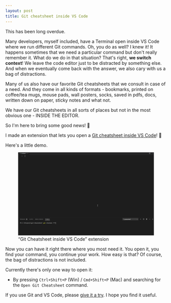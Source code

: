 ```yaml
---
layout: post
title: Git cheatsheet inside VS Code
---
```


This has been long overdue.

Many developers, myself included, have a Terminal open inside VS Code where we run different Git commands. Oh, you do as well? I knew it! It happens sometimes that we need a particular command but don't really remember it. What do we do in that situation? That's right, **we switch context**! We leave the code editor just to be distracted by something else. And when we eventually come back with the answer, we also cary with us a bag of distractions.

Many of us also have our favorite Git cheatsheets that we consult in case of a need. And they come in all kinds of formats - bookmarks, printed on coffee/tea mugs, mouse pads, wall posters, socks, saved in pdfs, docs, written down on paper, sticky notes and what not. 

We have our Git cheatsheets in all sorts of places but not in the most obvious one - INSIDE THE EDITOR.

So I'm here to bring some good news! 🎉

I made an extension that lets you open a [Git cheatsheet inside VS Code](https://marketplace.visualstudio.com/items?itemName=dzhavat.git-cheatsheet)! 🚀

Here's a little demo.

<figure>
  <img src="/assets/img/2020/01/15/git-cheatsheet-vs-code-demo.gif" alt="Demo of Git Cheatsheet inside VS Code">
  <figcaption>“Git Cheatsheet inside VS Code” extension</figcaption>
</figure>

Now you can have it right there where you most need it. You open it, you find your command, you continue your work. How easy is that? Of course, the bag of distractions is not included.

Currently there's only one way to open it:

* By pressing `Ctrl+Shift+P` (Win) / `Cmd+Shift+P` (Mac) and searching for the `Open Git Cheatsheet` command.

If you use Git and VS Code, please [give it a try](https://marketplace.visualstudio.com/items?itemName=dzhavat.git-cheatsheet). I hope you find it useful.